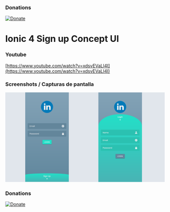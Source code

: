 ### Donations
[![Donate](https://img.shields.io/badge/Donate-PayPal-green.svg)](https://www.paypal.me/IvnAqn)

# Ionic 4 Sign up Concept UI

### Youtube
[https://www.youtube.com/watch?v=xdsvEVaLl4I](https://www.youtube.com/watch?v=xdsvEVaLl4I)

### Screenshots / Capturas de pantalla

<p>
<img src="images/img1.png?raw=1" width="750" />
</p>


### Donations
[![Donate](https://img.shields.io/badge/Donate-PayPal-green.svg)](https://www.paypal.me/IvnAqn)
